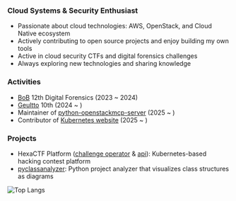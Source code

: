 ### Cloud Systems & Security Enthusiast
- Passionate about cloud technologies: AWS, OpenStack, and Cloud Native ecosystem
- Actively contributing to open source projects and enjoy building my own tools
- Active in cloud security CTFs and digital forensics challenges
- Always exploring new technologies and sharing knowledge

### Activities 
- [BoB](https://www.kitribob.kr/) 12th Digital Forensics (2023 ~ 2024)
- [Geultto](https://geultto.github.io/) 10th (2024 ~ )
- Maintainer of [python-openstackmcp-server](https://github.com/openstack-kr/python-openstackmcp-server) (2025 ~ )
- Contributor of [Kubernetes website](https://github.com/kubernetes/website) (2025 ~ )

### Projects
- HexaCTF Platform ([challenge operator](https://github.com/HexaCTF/challenge-operator) & [api](https://github.com/HexaCTF/challenge-api)): Kubernetes-based hacking contest platform
- [pyclassanalyzer](https://github.com/S0okJu/pyclassanalyzer): Python project analyzer that visualizes class structures as diagrams


![Top Langs](https://github-readme-stats.vercel.app/api/top-langs/?username=s0okju&layout=compact&exclude_repo=S0okJu.github.io,Portscan.chosun.final&hide=Mustache,Smarty,html)


